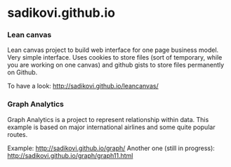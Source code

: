 sadikovi.github.io
==================

### Lean canvas
Lean canvas project to build web interface for one page business model.
Very simple interface. Uses cookies to store files (sort of temporary, while you are working on one canvas) and github gists to store files permanently on Github.

To have a look: http://sadikovi.github.io/leancanvas/

### Graph Analytics
Graph Analytics is a project to represent relationship within data.
This example is based on major international airlines and some quite popular routes.

Example: http://sadikovi.github.io/graph/
Another one (still in progress): http://sadikovi.github.io/graph/graph11.html
